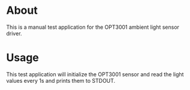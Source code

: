 # About
This is a manual test application for the OPT3001 ambient light sensor driver.

# Usage
This test application will initialize the OPT3001 sensor and read the light values every 1s
and prints them to STDOUT.
